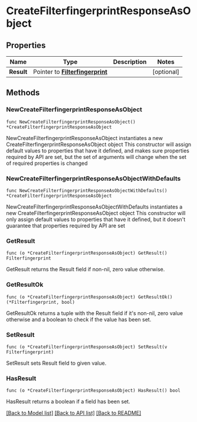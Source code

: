 # CreateFilterfingerprintResponseAsObject

## Properties

Name | Type | Description | Notes
------------ | ------------- | ------------- | -------------
**Result** | Pointer to [**Filterfingerprint**](Filterfingerprint.md) |  | [optional] 

## Methods

### NewCreateFilterfingerprintResponseAsObject

`func NewCreateFilterfingerprintResponseAsObject() *CreateFilterfingerprintResponseAsObject`

NewCreateFilterfingerprintResponseAsObject instantiates a new CreateFilterfingerprintResponseAsObject object
This constructor will assign default values to properties that have it defined,
and makes sure properties required by API are set, but the set of arguments
will change when the set of required properties is changed

### NewCreateFilterfingerprintResponseAsObjectWithDefaults

`func NewCreateFilterfingerprintResponseAsObjectWithDefaults() *CreateFilterfingerprintResponseAsObject`

NewCreateFilterfingerprintResponseAsObjectWithDefaults instantiates a new CreateFilterfingerprintResponseAsObject object
This constructor will only assign default values to properties that have it defined,
but it doesn't guarantee that properties required by API are set

### GetResult

`func (o *CreateFilterfingerprintResponseAsObject) GetResult() Filterfingerprint`

GetResult returns the Result field if non-nil, zero value otherwise.

### GetResultOk

`func (o *CreateFilterfingerprintResponseAsObject) GetResultOk() (*Filterfingerprint, bool)`

GetResultOk returns a tuple with the Result field if it's non-nil, zero value otherwise
and a boolean to check if the value has been set.

### SetResult

`func (o *CreateFilterfingerprintResponseAsObject) SetResult(v Filterfingerprint)`

SetResult sets Result field to given value.

### HasResult

`func (o *CreateFilterfingerprintResponseAsObject) HasResult() bool`

HasResult returns a boolean if a field has been set.


[[Back to Model list]](../README.md#documentation-for-models) [[Back to API list]](../README.md#documentation-for-api-endpoints) [[Back to README]](../README.md)



